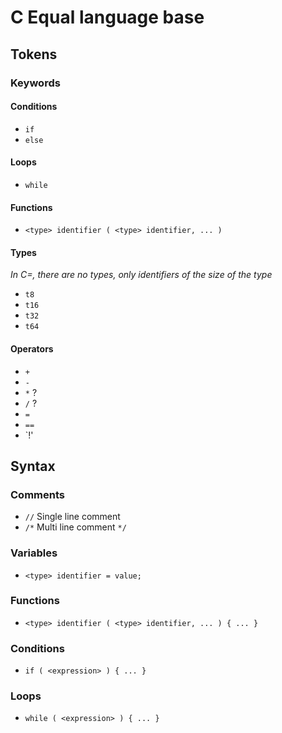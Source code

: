 # C Equal language base

## Tokens

### Keywords

#### Conditions
- `if`
- `else`

#### Loops
 - `while`

#### Functions
- `<type> identifier ( <type> identifier, ... )` 

#### Types

*In C=, there are no types, only identifiers of the size of the type*
 - `t8`
 - `t16`
 - `t32`
 - `t64`

#### Operators
- `+`
- `-`
- `*` ?
- `/` ?
- `=`
- `==`
- `!'

## Syntax

### Comments
- `//` Single line comment
- `/*` Multi line comment `*/`

### Variables
- `<type> identifier = value;`

### Functions
- `<type> identifier ( <type> identifier, ... ) { ... }`

### Conditions
- `if ( <expression> ) { ... }`

### Loops
- `while ( <expression> ) { ... }`





